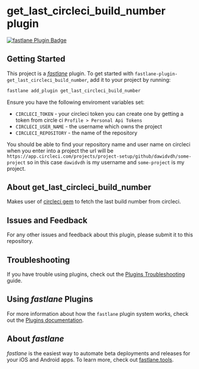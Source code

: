 # get_last_circleci_build_number plugin

[![fastlane Plugin Badge](https://rawcdn.githack.com/fastlane/fastlane/master/fastlane/assets/plugin-badge.svg)](https://rubygems.org/gems/fastlane-plugin-get_last_circleci_build_number)

## Getting Started

This project is a [_fastlane_](https://github.com/fastlane/fastlane) plugin. To get started with `fastlane-plugin-get_last_circleci_build_number`, add it to your project by running:

```bash
fastlane add_plugin get_last_circleci_build_number
```

Ensure you have the following enviroment variables set:

* `CIRCLECI_TOKEN` - your circleci token you can create one by getting a token from circle ci `Profile > Personal Api Tokens`
* `CIRCLECI_USER_NAME` - the username which owns the project
* `CIRCLECI_REPOSITORY` - the name of the repository

You should be able to find your repository name and user name on circleci when you enter into a project the url will be `https://app.circleci.com/projects/project-setup/github/dawidvdh/some-project` so in this case `dawidvdh` is my username and `some-project` is my project.

## About get_last_circleci_build_number

Makes user of [circleci gem] to fetch the last build number from circleci.

## Issues and Feedback

For any other issues and feedback about this plugin, please submit it to this repository.

## Troubleshooting

If you have trouble using plugins, check out the [Plugins Troubleshooting](https://docs.fastlane.tools/plugins/plugins-troubleshooting/) guide.

## Using _fastlane_ Plugins

For more information about how the `fastlane` plugin system works, check out the [Plugins documentation](https://docs.fastlane.tools/plugins/create-plugin/).

## About _fastlane_

_fastlane_ is the easiest way to automate beta deployments and releases for your iOS and Android apps. To learn more, check out [fastlane.tools](https://fastlane.tools).

[circleci gem]: https://github.com/mtchavez/circleci

